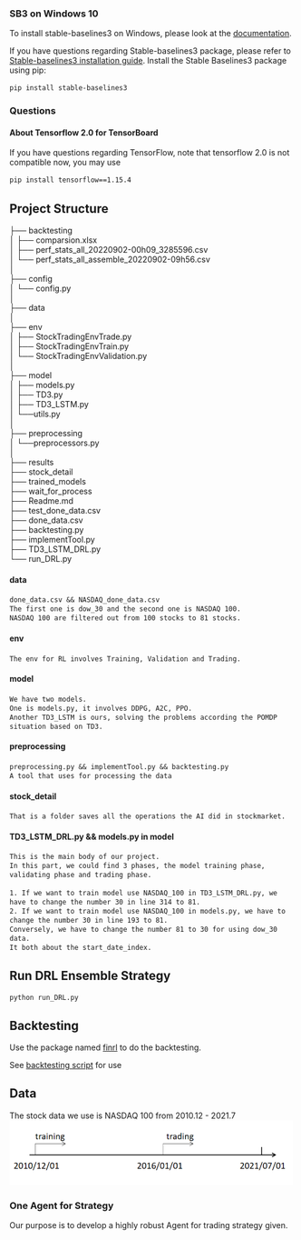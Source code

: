 ### SB3 on Windows 10

To install stable-baselines3 on Windows, please look at the [documentation](https://stable-baselines3.readthedocs.io/).

If you have questions regarding Stable-baselines3 package, please refer to [Stable-baselines3 installation guide](https://github.com/DLR-RM/stable-baselines3). 
Install the Stable Baselines3 package using pip:
```
pip install stable-baselines3
```

### Questions

#### About Tensorflow 2.0 for TensorBoard

If you have questions regarding TensorFlow, note that tensorflow 2.0 is not compatible now, you may use 

```bash
pip install tensorflow==1.15.4
 ```

## Project Structure
├── backtesting  
│   ├── comparsion.xlsx  
│   ├── perf_stats_all_20220902-00h09_3285596.csv  
│   └──  perf_stats_all_assemble_20220902-09h56.csv  
│  
├── config  
│   └──  config.py  
│  
├── data  
│  
├── env  
│   ├── StockTradingEnvTrade.py  
│   ├── StockTradingEnvTrain.py  
│   └── StockTradingEnvValidation.py  
│  
├── model  
│   ├── models.py  
│   ├── TD3.py  
│   ├── TD3_LSTM.py  
│   └──utils.py  
│  
├── preprocessing  
│   └──preprocessors.py  
│  
├── results  
├── stock_detail  
├── trained_models  
├── wait_for_process  
├── Readme.md  
├── test_done_data.csv  
├── done_data.csv  
├── backtesting.py  
├── implementTool.py  
├── TD3_LSTM_DRL.py  
└── run_DRL.py  

#### data
```data
done_data.csv && NASDAQ_done_data.csv
The first one is dow_30 and the second one is NASDAQ 100.
NASDAQ 100 are filtered out from 100 stocks to 81 stocks.
```
#### env
```env
The env for RL involves Training, Validation and Trading.
```
#### model
```model
We have two models. 
One is models.py, it involves DDPG, A2C, PPO. 
Another TD3_LSTM is ours, solving the problems according the POMDP situation based on TD3.
```
#### preprocessing
```preprocessing
preprocessing.py && implementTool.py && backtesting.py
A tool that uses for processing the data
```
#### stock_detail
```stock_detail
That is a folder saves all the operations the AI did in stockmarket.
```
#### TD3_LSTM_DRL.py && models.py in model
```main project
This is the main body of our project.
In this part, we could find 3 phases, the model training phase, validating phase and trading phase.

1. If we want to train model use NASDAQ_100 in TD3_LSTM_DRL.py, we have to change the number 30 in line 314 to 81.
2. If we want to train model use NASDAQ_100 in models.py, we have to change the number 30 in line 193 to 81.
Conversely, we have to change the number 81 to 30 for using dow_30 data.
It both about the start_date_index.
```

## Run DRL Ensemble Strategy
```shell
python run_DRL.py
```
## Backtesting

Use the package named [finrl](https://github.com/AI4Finance-Foundation/FinRL) to do the backtesting.

See [backtesting script](preprocessing/backtesting.py) for use



## Data
The stock data we use is NASDAQ 100 from 2010.12 - 2021.7
<img src=figs/data.png width="500">

### One Agent for Strategy
Our purpose is to develop a highly robust Agent for trading strategy given.
